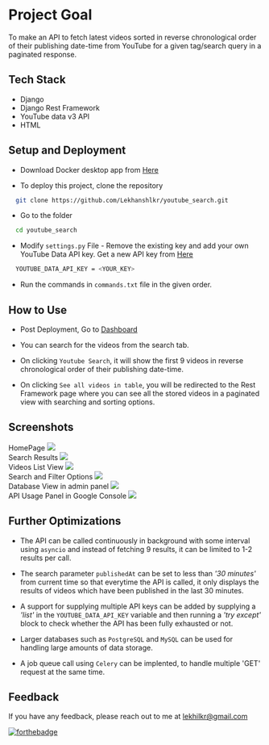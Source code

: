 
# Project Goal

To make an API to fetch latest videos sorted in reverse chronological order of their publishing date-time from YouTube for a given tag/search query in a paginated response.


## Tech Stack

* Django
* Django Rest Framework
* YouTube data v3 API
* HTML


## Setup and Deployment

* Download Docker desktop app from [Here](https://www.docker.com/get-started/)

* To deploy this project, clone the repository

```bash
  git clone https://github.com/Lekhanshlkr/youtube_search.git
```

* Go to the folder

```bash
  cd youtube_search
````

* Modify `settings.py` File - Remove the existing key and add your own YouTube Data API key. Get a new API key from [Here](https://console.cloud.google.com/apis/library)

```bash
  YOUTUBE_DATA_API_KEY = <YOUR_KEY>
````

* Run the commands in `commands.txt` file in the given order.
## How to Use

* Post Deployment, Go to [Dashboard](http://127.0.0.1:8000)

* You can search for the videos from the search tab.

* On clicking `Youtube Search`, it will show the first 9 videos in reverse chronological order of their publishing date-time.

* On clicking `See all videos in table`, you will be redirected to the Rest Framework page where you can see all the stored videos in a paginated view with searching and sorting options.


## Screenshots

HomePage ![](screenshots/homepage.png) <br>
Search Results ![](screenshots/searchresult.png) <br>
Videos List View ![](screenshots/tableresult.png) <br>
Search and Filter Options  ![](screenshots/filteroptions.png) <br>
Database View in admin panel  ![](screenshots/databaseview.png) <br>
API Usage Panel in Google Console  ![](screenshots/apiconsole.png) <br>


## Further Optimizations

* The API can be called continuously in background with some interval using `asyncio` and instead of fetching 9 results, it can be limited to 1-2 results per call.

* The search parameter `publishedAt` can be set to less than _'30 minutes'_ from current time so that everytime the API is called, it only displays the results of videos which have been published in the last 30 minutes.

* A support for supplying multiple API keys can be added by supplying a _'list'_ in the `YOUTUBE_DATA_API_KEY` variable and then running a _'try except'_ block to check whether the API has been fully exhausted or not.

* Larger databases such as `PostgreSQL` and `MySQL` can be used for handling large amounts of data storage.

* A job queue call using `Celery` can be implented, to handle multiple 'GET' request at the same time.


## Feedback

If you have any feedback, please reach out to me at lekhilkr@gmail.com

[![forthebadge](https://forthebadge.com/images/badges/made-with-python.svg)](https://forthebadge.com)

